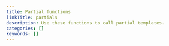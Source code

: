 ```yaml
---
title: Partial functions
linkTitle: partials
description: Use these functions to call partial templates.
categories: []
keywords: []
---
```

